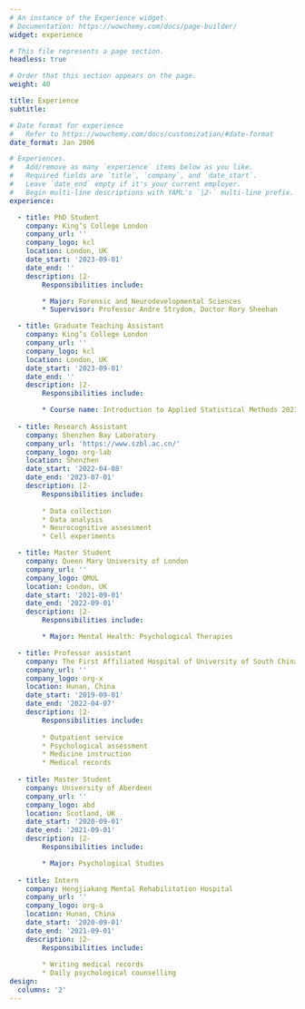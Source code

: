 ```yaml
---
# An instance of the Experience widget.
# Documentation: https://wowchemy.com/docs/page-builder/
widget: experience

# This file represents a page section.
headless: true

# Order that this section appears on the page.
weight: 40

title: Experience
subtitle:

# Date format for experience
#   Refer to https://wowchemy.com/docs/customization/#date-format
date_format: Jan 2006

# Experiences.
#   Add/remove as many `experience` items below as you like.
#   Required fields are `title`, `company`, and `date_start`.
#   Leave `date_end` empty if it's your current employer.
#   Begin multi-line descriptions with YAML's `|2-` multi-line prefix.
experience:

  - title: PhD Student
    company: King’s College London
    company_url: ''
    company_logo: kcl
    location: London, UK
    date_start: '2023-09-01'
    date_end: ''
    description: |2-
        Responsibilities include:

        * Major: Forensic and Neurodevelopmental Sciences
        * Supervisor: Professor Andre Strydom, Doctor Rory Sheehan

  - title: Graduate Teaching Assistant
    company: King’s College London
    company_url: ''
    company_logo: kcl
    location: London, UK
    date_start: '2023-09-01'
    date_end: ''
    description: |2-
        Responsibilities include:

        * Course name: Introduction to Applied Statistical Methods 2023-2024 [MSc Addictions]
    
  - title: Research Assistant 
    company: Shenzhen Bay Laboratory 
    company_url: 'https://www.szbl.ac.cn/'
    company_logo: org-lab
    location: Shenzhen
    date_start: '2022-04-08'
    date_end: '2023-07-01'
    description: |2-
        Responsibilities include:
        
        * Data collection
        * Data analysis
        * Neurocognitive assessment
        * Cell experiments

  - title: Master Student
    company: Queen Mary University of London 
    company_url: ''
    company_logo: QMUL
    location: London, UK
    date_start: '2021-09-01'
    date_end: '2022-09-01'
    description: |2-
        Responsibilities include:

        * Major: Mental Health: Psychological Therapies

  - title: Professor assistant 
    company: The First Affiliated Hospital of University of South China 
    company_url: ''
    company_logo: org-x
    location: Hunan, China
    date_start: '2019-09-01'
    date_end: '2022-04-07'
    description: |2-
        Responsibilities include:
        
        * Outpatient service
        * Psychological assessment 
        * Medicine instruction
        * Medical records
    
  - title: Master Student
    company: University of Aberdeen 
    company_url: ''
    company_logo: abd
    location: Scotland, UK
    date_start: '2020-09-01'
    date_end: '2021-09-01'
    description: |2-
        Responsibilities include:

        * Major: Psychological Studies
       
  - title: Intern 
    company: Hengjiakang Mental Rehabilitation Hospital
    company_url: ''
    company_logo: org-a
    location: Hunan, China
    date_start: '2020-09-01'
    date_end: '2021-09-01'
    description: |2-
        Responsibilities include:
        
        * Writing medical records
        * Daily psychological counselling
design:
  columns: '2'
---
```

